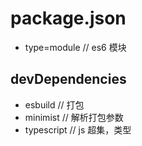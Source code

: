 # package.json

- type=module // es6 模块

## devDependencies

- esbuild // 打包
- minimist // 解析打包参数
- typescript // js 超集，类型
